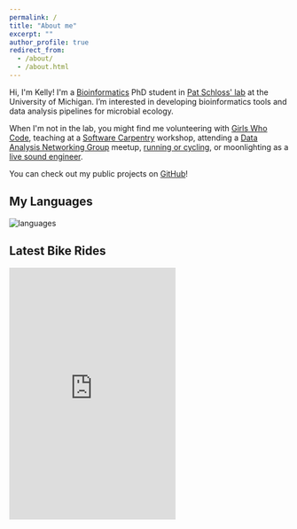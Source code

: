 ```yaml
---
permalink: /
title: "About me"
excerpt: ""
author_profile: true
redirect_from:
  - /about/
  - /about.html
---
```


Hi, I'm Kelly!
I'm a [Bioinformatics](https://medicine.umich.edu/dept/computational-medicine-bioinformatics) PhD student in
[Pat Schloss' lab](http://www.schlosslab.org/) at the University of Michigan.
I’m interested in developing bioinformatics tools and data analysis pipelines for microbial ecology.

When I'm not in the lab, you might find me volunteering with [Girls Who Code](http://umich.edu/~girlswc/),
teaching at a [Software Carpentry](https://umswc.github.io/) workshop, 
attending a [Data Analysis Networking Group](https://um-dang.github.io) meetup, 
[running or cycling](http://bit.ly/strava-kelly), 
or moonlighting as a [live sound engineer](https://sovacool.dev/latex-cv/sound.pdf).

You can check out my public projects on [GitHub](https://github.com/kelly-sovacool)!

## My Languages

![languages](https://raw.githubusercontent.com/kelly-sovacool/meta-repo/master/figures/language_all_bytes_n7.svg?sanitize=true)


## Latest Bike Rides

<iframe height='454' width='300' frameborder='0' allowtransparency='true' scrolling='no' src='https://www.strava.com/athletes/23163300/latest-rides/10a1f58688a612e44a9b081b022b2812a9f486f3'></iframe>
